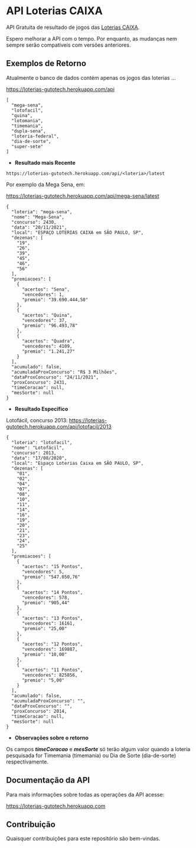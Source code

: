 # API Loterias CAIXA

API Gratuita de resultado de jogos das [Loterias CAIXA](http://loterias.caixa.gov.br/wps/portal/loterias).

Espero melhorar a API com o tempo. Por enquanto, as mudanças nem sempre serão compatíveis com versões anteriores.

## Exemplos de Retorno
Atualmente o banco de dados contém apenas os jogos das loterias ...

https://loterias-gutotech.herokuapp.com/api

```
[
  "mega-sena",
  "lotofacil",
  "quina",
  "lotomania",
  "timemania",
  "dupla-sena",
  "loteria-federal",
  "dia-de-sorte",
  "super-sete"
]
```

* **Resultado mais Recente**

```https://loterias-gutotech.herokuapp.com/api/<loteria>/latest```

Por exemplo da Mega Sena, em: 

https://loterias-gutotech.herokuapp.com/api/mega-sena/latest

```
{
  "loteria": "mega-sena",
  "nome": "Mega-Sena",
  "concurso": 2430,
  "data": "20/11/2021",
  "local": "ESPAÇO LOTERIAS CAIXA em SÃO PAULO, SP",
  "dezenas": [
    "19",
    "26",
    "39",
    "45",
    "46",
    "56"
  ],
  "premiacoes": [
    {
      "acertos": "Sena",
      "vencedores": 1,
      "premio": "39.690.444,50"
    },
    {
      "acertos": "Quina",
      "vencedores": 37,
      "premio": "96.493,78"
    },
    {
      "acertos": "Quadra",
      "vencedores": 4109,
      "premio": "1.241,27"
    }
  ],
  "acumulado": false,
  "acumuladaProxConcurso": "R$ 3 Milhões",
  "dataProxConcurso": "24/11/2021",
  "proxConcurso": 2431,
  "timeCoracao": null,
  "mesSorte": null
}
```

* **Resultado Específico**

Lotofácil, concurso 2013: https://loterias-gutotech.herokuapp.com/api/lotofacil/2013

```
{
  "loteria": "lotofacil",
  "nome": "Lotofácil",
  "concurso": 2013,
  "data": "17/08/2020",
  "local": "Espaço Loterias Caixa em SÃO PAULO, SP",
  "dezenas": [
    "01",
    "02",
    "04",
    "07",
    "08",
    "10",
    "11",
    "14",
    "16",
    "19",
    "20",
    "21",
    "23",
    "24",
    "25"
  ],
  "premiacoes": [
    {
      "acertos": "15 Pontos",
      "vencedores": 5,
      "premio": "547.050,76"
    },
    {
      "acertos": "14 Pontos",
      "vencedores": 578,
      "premio": "905,44"
    },
    {
      "acertos": "13 Pontos",
      "vencedores": 16161,
      "premio": "25,00"
    },
    {
      "acertos": "12 Pontos",
      "vencedores": 169887,
      "premio": "10,00"
    },
    {
      "acertos": "11 Pontos",
      "vencedores": 825856,
      "premio": "5,00"
    }
  ],
  "acumulado": false,
  "acumuladaProxConcurso": "",
  "dataProxConcurso": "",
  "proxConcurso": 2014,
  "timeCoracao": null,
  "mesSorte": null
}
```

-  **Observações sobre o retorno**

Os campos <i><b>timeCoracao</b></i> e <i><b>mesSorte</b></i> só terão algum valor quando a loteria pesquisada for Timemania (timemania) ou Dia de Sorte (dia-de-sorte) respectivamente.

## Documentação da API
 
Para mais informações sobre todas as operações da API acesse: 

https://loterias-gutotech.herokuapp.com

## Contribuição

Quaisquer contribuições para este repositório são bem-vindas.
